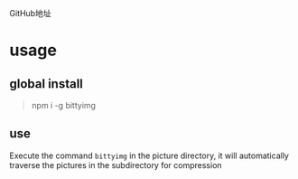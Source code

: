 GitHub地址

# usage

## global install

> npm i -g bittyimg

## use

Execute the command `bittyimg` in the picture directory, it will automatically traverse the pictures in the subdirectory for compression 